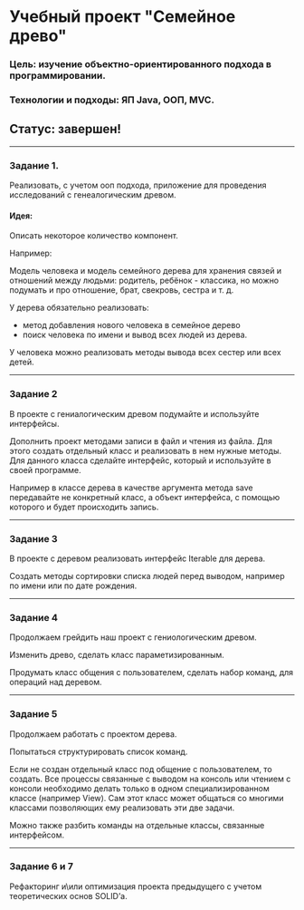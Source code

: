 # Учебный проект "Семейное древо"

### Цель: изучение объектно-ориентированного подхода в программировании.

### Технологии и подходы: ЯП Java, ООП, MVC.

## Статус: завершен!

---

### Задание 1.

Реализовать, с учетом ооп подхода, приложение
для проведения исследований с генеалогическим древом.

#### Идея:

Описать некоторое количество компонент. 

Например: 

Модель человека и модель семейного дерева для хранения связей и отношений между людьми: родитель, ребёнок - классика, но можно подумать и про отношение, брат, свекровь, сестра и т. д.

У дерева обязательно реализовать:
- метод добавления нового человека в семейное дерево
- поиск человека по имени и вывод всех людей из дерева.

У человека можно реализовать методы вывода всех сестер или всех детей.

---

### Задание 2

В проекте с гениалогическим древом подумайте и используйте интерфейсы.

Дополнить проект методами записи в файл и чтения из файла. Для этого создать отдельный класс и реализовать в нем нужные методы. Для данного класса сделайте интерфейс, который и используйте в своей программе.

Например в классе дерева в качестве аргумента метода save передавайте не конкретный класс, а объект интерфейса, с помощью которого и будет происходить запись.

---

### Задание 3

В проекте с деревом реализовать интерфейс Iterable для дерева.

Создать методы сортировки списка людей перед выводом, например по имени или по дате рождения.

---

### Задание 4

Продолжаем грейдить наш проект с гениологическим древом.

Изменить древо, сделать класс параметизированным.

Продумать класс общения с пользователем, сделать набор команд, для операций над деревом.

---

### Задание 5

Продолжаем работать с проектом дерева.

Попытаться структурировать список команд.

Если не создан отдельный класс под общение с пользователем, то создать. Все процессы связанные с выводом на консоль или чтением с консоли необходимо делать только в одном специализированном классе (например View). Сам этот класс может общаться со многими классами позволяющих ему реализовать эти две задачи. 

Можно также разбить команды на отдельные классы, связанные интерфейсом.

---

### Задание 6 и 7

Рефакторинг и\или оптимизация проекта предыдущего с учетом теоретических основ SOLID’а.